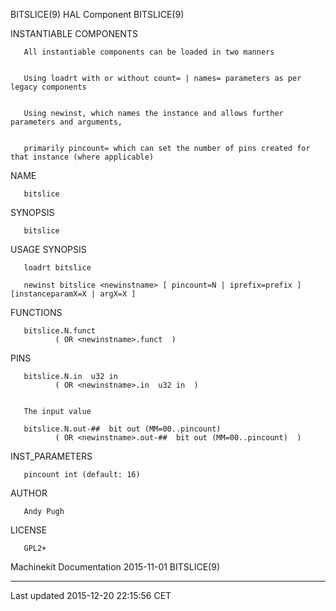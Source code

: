 BITSLICE(9) HAL Component BITSLICE(9)

INSTANTIABLE COMPONENTS

       All instantiable components can be loaded in two manners


       Using loadrt with or without count= | names= parameters as per legacy components


       Using newinst, which names the instance and allows further parameters and arguments,


       primarily pincount= which can set the number of pins created for that instance (where applicable)

NAME

       bitslice

SYNOPSIS

       bitslice

USAGE SYNOPSIS

       loadrt bitslice

       newinst bitslice <newinstname> [ pincount=N | iprefix=prefix ] [instanceparamX=X | argX=X ]

FUNCTIONS

       bitslice.N.funct
              ( OR <newinstname>.funct  )

PINS

       bitslice.N.in  u32 in
              ( OR <newinstname>.in  u32 in  )


       The input value

       bitslice.N.out-##  bit out (MM=00..pincount)
              ( OR <newinstname>.out-##  bit out (MM=00..pincount)  )

INST\_PARAMETERS

       pincount int (default: 16)

AUTHOR

       Andy Pugh

LICENSE

       GPL2+

Machinekit Documentation 2015-11-01 BITSLICE(9)

------------------------------------------------------------------------

Last updated 2015-12-20 22:15:56 CET


